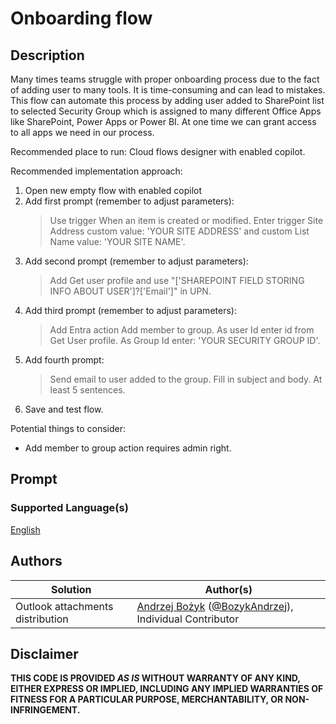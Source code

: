 # Onboarding flow

## Description

Many times teams struggle with proper onboarding process due to the fact of adding user to many tools. It is time-consuming and can lead to mistakes. This flow can automate this process by adding user added to SharePoint list to selected Security Group which is assigned to many different Office Apps like SharePoint, Power Apps or Power BI. At one time we can grant access to all apps we need in our process.

Recommended place to run: Cloud flows designer with enabled copilot.

Recommended implementation approach:
1) Open new empty flow with enabled copilot
2) Add first prompt (remember to adjust parameters):
    > Use trigger When an item is created or modified. Enter trigger Site Address custom value: 'YOUR SITE ADDRESS' and custom List Name value: 'YOUR SITE NAME'. 
3) Add second prompt (remember to adjust parameters):
    > Add Get user profile and use "['SHAREPOINT FIELD STORING INFO ABOUT USER']?['Email']" in UPN.
4) Add third prompt (remember to adjust parameters):
    > Add Entra action Add member to group. As user Id enter id from Get User profile. As Group Id enter: 'YOUR SECURITY GROUP ID'.
5) Add fourth prompt:
    > Send email to user added to the group. Fill in subject and body. At least 5 sentences.
6) Save and test flow.

Potential things to consider:
- Add member to group action requires admin right.

## Prompt

### Supported Language(s)

[English](./en-us/prompt.md)

## Authors

Solution|Author(s)
--------|---------
Outlook attachments distribution | [Andrzej Bożyk](https://www.github.com/abozyk1990) ([@BozykAndrzej](https://twitter.com/BozykAndrzej)), Individual Contributor


## Disclaimer

**THIS CODE IS PROVIDED *AS IS* WITHOUT WARRANTY OF ANY KIND, EITHER EXPRESS OR IMPLIED, INCLUDING ANY IMPLIED WARRANTIES OF FITNESS FOR A PARTICULAR PURPOSE, MERCHANTABILITY, OR NON-INFRINGEMENT.**

